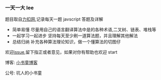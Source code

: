 ### 一天一大 lee

题目取自[力扣网](https://leetcode-cn.com/),记录每天一题 javscript 答题及详解

- 简单易懂
  尽量用自己的语言翻译算法中是的各种术语,二叉树、链表、堆栈等
- 一起学习一起进步
  坚持每天至少刷一道算法题，并且理解其他解法
- 总结归纳
  补充各种算法理论知识，做一个懂算法的切图仔

欢迎[issue](https://gitee.com/krdxst/oneday_oneleetcode/issues/new),留下指正或者意见，如果对你有帮助也欢迎 start

博客: [小书童博客](http://gaowenju.com/)

公号: 坑人的小书童
